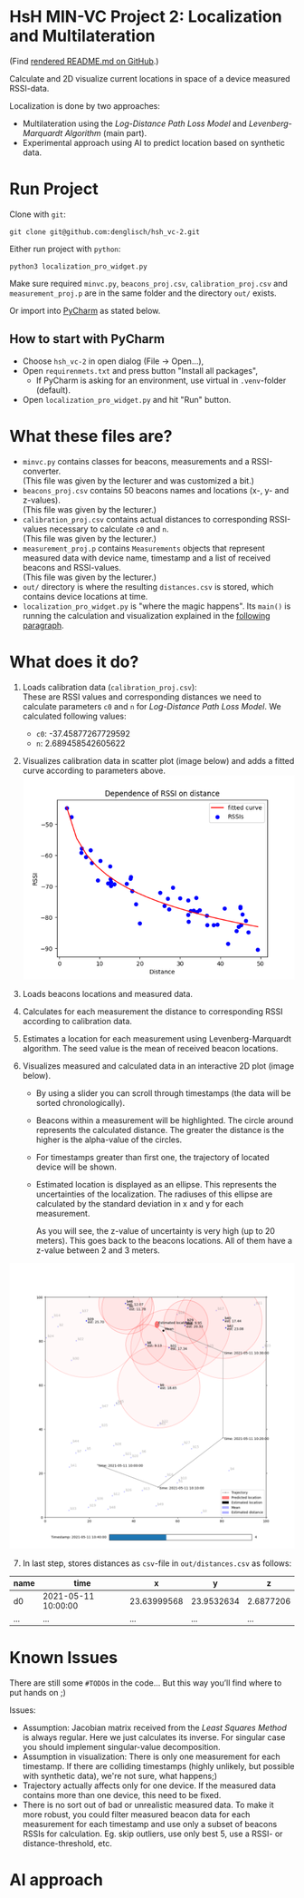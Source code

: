 # HsH MIN-VC Project 2: Localization and Multilateration
(Find [rendered README.md on GitHub](https://github.com/denglisch/hsh_vc-2).)

Calculate and 2D visualize current locations in space of a device measured RSSI-data.

Localization is done by two approaches:
- Multilateration using the _Log-Distance Path Loss Model_ and _Levenberg-Marquardt Algorithm_ (main part).
- Experimental approach using AI to predict location based on synthetic data.


# Run Project
Clone with `git`:
```
git clone git@github.com:denglisch/hsh_vc-2.git
```

Either run project with `python`:
```
python3 localization_pro_widget.py 
```
Make sure required `minvc.py`, `beacons_proj.csv`, `calibration_proj.csv` and `measurement_proj.p` are in the same folder and the directory `out/` exists.

Or import into [PyCharm](https://www.jetbrains.com/de-de/pycharm/) as stated below.

## How to start with PyCharm
- Choose `hsh_vc-2` in open dialog (File -> Open...),
- Open `requirenmets.txt` and press button "Install all packages",
  - If PyCharm is asking for an environment, use virtual in `.venv`-folder (default).
- Open `localization_pro_widget.py` and hit "Run" button.

# What these files are?
- `minvc.py` contains classes for beacons, measurements and a RSSI-converter.  
	(This file was given by the lecturer and was customized a bit.)
- `beacons_proj.csv` contains 50 beacons names and locations (x-, y- and z-values).  
	(This file was given by the lecturer.)
- `calibration_proj.csv` contains actual distances to corresponding RSSI-values necessary to calculate `c0` and `n`.  
	(This file was given by the lecturer.)
- `measurement_proj.p` contains `Measurements` objects that represent measured data with device name, timestamp and a list of received beacons and RSSI-values.  
	(This file was given by the lecturer.)
- `out/` directory is where the resulting `distances.csv` is stored, which contains device locations at time.
- `localization_pro_widget.py` is "where the magic happens".
	Its `main()` is running the calculation and visualization explained in the [following paragraph](#what-does-it-do).


# What does it do?

1. Loads calibration data (`calibration_proj.csv`):  
	These are RSSI values and corresponding distances we need to calculate parameters `c0` and `n` for _Log-Distance Path Loss Model_.
	We calculated following values:
	- `c0`: -37.45877267729592
	- `n`: 2.689458542605622
2. Visualizes calibration data in scatter plot (image below) and adds a fitted curve according to parameters above.  
![Dependence of RSSI on distance](img/rssi_distance.png "Dependence of RSSI on distance")

3. Loads beacons locations and measured data.
4. Calculates for each measurement the distance to corresponding RSSI according to calibration data.
5. Estimates a location for each measurement using Levenberg-Marquardt algorithm. 
	The seed value is the mean of received beacon locations.
6. Visualizes measured and calculated data in an interactive 2D plot (image below).
	- By using a slider you can scroll through timestamps (the data will be sorted chronologically).
	- Beacons within a measurement will be highlighted. 
		The circle around represents the calculated distance.
		The greater the distance is the higher is the alpha-value of the circles.
	- For timestamps greater than first one, the trajectory of located device will be shown.
	- Estimated location is displayed as an ellipse. 
		This represents the uncertainties of the localization.
		The radiuses of this ellipse are calculated by the standard deviation in x and y for each measurement.
		
		As you will see, the z-value of uncertainty is very high (up to 20 meters).
		This goes back to the beacons locations. 
		All of them have a z-value between 2 and 3 meters.
		
		
![Dependence of RSSI on distance](img/vis.png "Dependence of RSSI on distance")

7. In last step, stores distances as `csv`-file in `out/distances.csv` as follows:

name|time|x|y|z
---|---|---|---|---
d0|2021-05-11 10:00:00|23.63999568|23.9532634|2.6877206
...|...|...|...|...
 


# Known Issues
There are still some `#TODO`s in the code... But this way you’ll find where to put hands on ;)

Issues: 
- Assumption: Jacobian matrix received from the _Least Squares Method_ is always regular.
	Here we just calculates its inverse. 
	For singular case you should implement singular-value decomposition.
- Assumption in visualization: There is only one measurement for each timestamp.
	If there are colliding timestamps (highly unlikely, but possible with synthetic data), we're not sure, what happens;)
- Trajectory actually affects only for one device.
	If the measured data contains more than one device, this need to be fixed.
- There is no sort out of bad or unrealistic measured data.
	To make it more robust, you could filter measured beacon data for each measurement for each timestamp and use only a subset of beacons RSSIs for calculation.
	Eg. skip outliers, use only best 5, use a RSSI- or distance-threshold, etc.

# AI approach



